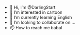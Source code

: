 - 👋 Hi, I’m @DarlingStart
- 👀 I’m interested in cartoon
- 🌱 I’m currently learning English
- 💞️ I’m looking to collaborate on ...
- 📫 How to reach me babal

<!---
DarlingStart/DarlingStart is a ✨ special ✨ repository because its `README.md` (this file) appears on your GitHub profile.
You can click the Preview link to take a look at your changes.
--->
